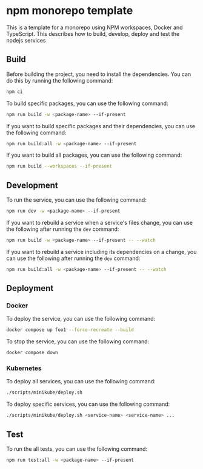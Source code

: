 # npm monorepo template

This is a template for a monorepo using NPM workspaces, Docker and TypeScript. This describes how to build, develop, deploy and test the nodejs services

## Build

Before building the project, you need to install the dependencies. You can do this by running the following command:

```bash
npm ci
```

To build specific packages, you can use the following command:

```bash
npm run build -w <package-name> --if-present
```

If you want to build specific packages and their dependencies, you can use the following command:

```bash
npm run build:all -w <package-name> --if-present
```

If you want to build all packages, you can use the following command:

```bash
npm run build --workspaces --if-present
```

## Development

To run the service, you can use the following command:

```bash
npm run dev -w <package-name> --if-present
```

If you want to rebuild a service when a service's files change,
you can use the following after running the `dev` command:

```bash
npm run build -w <package-name> --if-present -- --watch
```

If you want to rebuild a service including its dependencies on a change,
you can use the following after running the `dev` command:

```bash
npm run build:all -w <package-name> --if-present -- --watch
```

## Deployment

### Docker

To deploy the service, you can use the following command:

```bash
docker compose up foo1 --force-recreate --build
```

To stop the service, you can use the following command:

```bash
docker compose down
```

### Kubernetes

To deploy all services, you can use the following command:

```bash
./scripts/minikube/deploy.sh
```

To deploy specific services, you can use the following command:

```bash
./scripts/minikube/deploy.sh <service-name> <service-name> ...
```

## Test

To run the all tests, you can use the following command:

```bash
npm run test:all -w <package-name> --if-present
```
